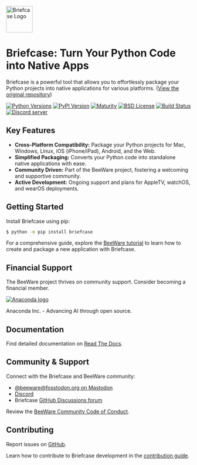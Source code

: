 <img src="https://beeware.org/project/briefcase/briefcase.png" width="72" alt="Briefcase Logo" />

# Briefcase: Turn Your Python Code into Native Apps

Briefcase is a powerful tool that allows you to effortlessly package your Python projects into native applications for various platforms. ([View the original repository](https://github.com/beeware/briefcase))

[![Python Versions](https://img.shields.io/pypi/pyversions/briefcase.svg)](https://pypi.python.org/pypi/briefcase)
[![PyPI Version](https://img.shields.io/pypi/v/briefcase.svg)](https://pypi.python.org/pypi/briefcase)
[![Maturity](https://img.shields.io/pypi/status/briefcase.svg)](https://pypi.python.org/pypi/briefcase)
[![BSD License](https://img.shields.io/pypi/l/briefcase.svg)](https://github.com/beeware/briefcase/blob/main/LICENSE)
[![Build Status](https://github.com/beeware/briefcase/workflows/CI/badge.svg?branch=main)](https://github.com/beeware/briefcase/actions)
[![Discord server](https://img.shields.io/discord/836455665257021440?label=Discord%20Chat&logo=discord&style=plastic)](https://beeware.org/bee/chat/)

## Key Features

*   **Cross-Platform Compatibility:** Package your Python projects for Mac, Windows, Linux, iOS (iPhone/iPad), Android, and the Web.
*   **Simplified Packaging:** Converts your Python code into standalone native applications with ease.
*   **Community Driven:** Part of the BeeWare project, fostering a welcoming and supportive community.
*   **Active Development:** Ongoing support and plans for AppleTV, watchOS, and wearOS deployments.

## Getting Started

Install Briefcase using pip:

```bash
$ python -m pip install briefcase
```

For a comprehensive guide, explore the [BeeWare tutorial](https://docs.beeware.org) to learn how to create and package a new application with Briefcase.

## Financial Support

The BeeWare project thrives on community support.  Consider becoming a financial member.

[![Anaconda logo](https://beeware.org/community/members/anaconda/anaconda-large.png)](https://anaconda.com/)

Anaconda Inc. - Advancing AI through open source.

## Documentation

Find detailed documentation on [Read The Docs](https://briefcase.readthedocs.io).

## Community & Support

Connect with the Briefcase and BeeWare community:

*   [@beeware@fosstodon.org on Mastodon](https://fosstodon.org/@beeware)
*   [Discord](https://beeware.org/bee/chat/)
*   Briefcase [GitHub Discussions forum](https://github.com/beeware/briefcase/discussions)

Review the [BeeWare Community Code of Conduct](https://beeware.org/community/behavior/).

## Contributing

Report issues on [GitHub](https://github.com/beeware/briefcase/issues).

Learn how to contribute to Briefcase development in the [contribution guide](https://briefcase.readthedocs.io/en/latest/how_to/contribute/index.html).